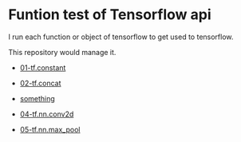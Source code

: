 # Funtion test of Tensorflow api

I run each function or object of tensorflow to get used to tensorflow. 

This repository would manage it. 

 - [01-tf.constant](https://nbviewer.jupyter.org/github/hyunyoung2/hyunyoung2_Machine_Learning/blob/master/Tutorial/Tensorflow/00.Function_API/01-tf.constant.ipynb)

 - [02-tf.concat](https://nbviewer.jupyter.org/github/hyunyoung2/hyunyoung2_Machine_Learning/blob/master/Tutorial/Tensorflow/00.Function_API/02-tf.concat.ipynb)

 - [something]()

 - [04-tf.nn.conv2d](https://nbviewer.jupyter.org/github/hyunyoung2/hyunyoung2_Machine_Learning/blob/master/Tutorial/Tensorflow/00.Function_API/04-tf.nn.conv2d.ipynb)
 
 - [05-tf.nn.max_pool](https://nbviewer.jupyter.org/github/hyunyoung2/hyunyoung2_Machine_Learning/blob/master/Tutorial/Tensorflow/00.Function_API/05-tf.nn.max_pool.ipynb)
